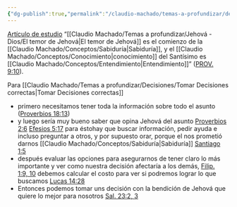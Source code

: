 ```yaml
---
{"dg-publish":true,"permalink":"/claudio-machado/temas-a-profundizar/decisiones/decisiones-que-agraden-a-jehova/"}
---
```


[Artículo de estudio](https://wol.jw.org/es/wol/d/r4/lp-s/2025242)
“[[Claudio Machado/Temas a profundizar/Jehová - Dios/El temor de Jehová\|El temor de Jehová]] es el comienzo de la [[Claudio Machado/Conceptos/Sabiduría\|Sabiduría]], y el [[Claudio Machado/Conceptos/Conocimiento\|conocimiento]] del Santísimo es [[Claudio Machado/Conceptos/Entendimiento\|Entendimiento]]” ([PROV. 9:10](https://wol.jw.org/es/wol/bc/r4/lp-s/2025242/0/0)).

Para [[Claudio Machado/Temas a profundizar/Decisiones/Tomar Decisiones correctas\|Tomar Decisiones correctas]]
- primero necesitamos tener toda la información sobre todo el asunto ([Proverbios 18:13](https://wol.jw.org/es/wol/bc/r4/lp-s/2025242/3/0))
- y luego sería muy bueno saber que opina Jehová del asunto [Proverbios 2:6](https://wol.jw.org/es/wol/bc/r4/lp-s/2025242/5/0) [Efesios 5:17](https://wol.jw.org/es/wol/bc/r4/lp-s/2025242/9/0) para éstohay que buscar información, pedir ayuda e incluso preguntar a otros, y por supuesto orar, porque el nos prometió darnos [[Claudio Machado/Conceptos/Sabiduría\|Sabiduría]] [Santiago 1:5](https://wol.jw.org/es/wol/bc/r4/lp-s/2025242/6/0) 
- después evaluar las opciones para asegurarnos de tener claro lo más importante y ver como nuestra decisión afectaría a los demás, [Filip. 1:9, 10](https://wol.jw.org/es/wol/bc/r4/lp-s/2025242/27/0) debemos calcular el costo para ver si podremos lograr lo que buscamos [Lucas 14:28](https://wol.jw.org/es/wol/bc/r4/lp-s/2025242/14/0)
- Entonces podemos tomar uns decisión con la bendición de Jehová que quiere lo mejor para nosotros [Sal. 23:2, 3](https://wol.jw.org/es/wol/bc/r4/lp-s/2025242/17/0)



